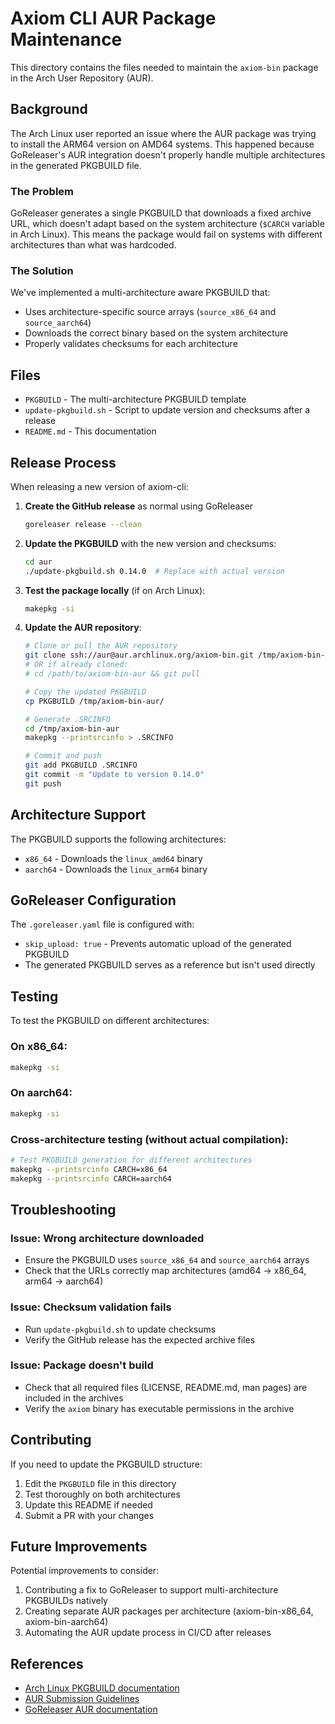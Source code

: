 # Axiom CLI AUR Package Maintenance

This directory contains the files needed to maintain the `axiom-bin` package in the Arch User Repository (AUR).

## Background

The Arch Linux user reported an issue where the AUR package was trying to install the ARM64 version on AMD64 systems. This happened because GoReleaser's AUR integration doesn't properly handle multiple architectures in the generated PKGBUILD file.

### The Problem

GoReleaser generates a single PKGBUILD that downloads a fixed archive URL, which doesn't adapt based on the system architecture (`$CARCH` variable in Arch Linux). This means the package would fail on systems with different architectures than what was hardcoded.

### The Solution

We've implemented a multi-architecture aware PKGBUILD that:
- Uses architecture-specific source arrays (`source_x86_64` and `source_aarch64`)
- Downloads the correct binary based on the system architecture
- Properly validates checksums for each architecture

## Files

- `PKGBUILD` - The multi-architecture PKGBUILD template
- `update-pkgbuild.sh` - Script to update version and checksums after a release
- `README.md` - This documentation

## Release Process

When releasing a new version of axiom-cli:

1. **Create the GitHub release** as normal using GoReleaser
   ```bash
   goreleaser release --clean
   ```

2. **Update the PKGBUILD** with the new version and checksums:
   ```bash
   cd aur
   ./update-pkgbuild.sh 0.14.0  # Replace with actual version
   ```

3. **Test the package locally** (if on Arch Linux):
   ```bash
   makepkg -si
   ```

4. **Update the AUR repository**:
   ```bash
   # Clone or pull the AUR repository
   git clone ssh://aur@aur.archlinux.org/axiom-bin.git /tmp/axiom-bin-aur
   # OR if already cloned:
   # cd /path/to/axiom-bin-aur && git pull

   # Copy the updated PKGBUILD
   cp PKGBUILD /tmp/axiom-bin-aur/

   # Generate .SRCINFO
   cd /tmp/axiom-bin-aur
   makepkg --printsrcinfo > .SRCINFO

   # Commit and push
   git add PKGBUILD .SRCINFO
   git commit -m "Update to version 0.14.0"
   git push
   ```

## Architecture Support

The PKGBUILD supports the following architectures:
- `x86_64` - Downloads the `linux_amd64` binary
- `aarch64` - Downloads the `linux_arm64` binary

## GoReleaser Configuration

The `.goreleaser.yaml` file is configured with:
- `skip_upload: true` - Prevents automatic upload of the generated PKGBUILD
- The generated PKGBUILD serves as a reference but isn't used directly

## Testing

To test the PKGBUILD on different architectures:

### On x86_64:
```bash
makepkg -si
```

### On aarch64:
```bash
makepkg -si
```

### Cross-architecture testing (without actual compilation):
```bash
# Test PKGBUILD generation for different architectures
makepkg --printsrcinfo CARCH=x86_64
makepkg --printsrcinfo CARCH=aarch64
```

## Troubleshooting

### Issue: Wrong architecture downloaded
- Ensure the PKGBUILD uses `source_x86_64` and `source_aarch64` arrays
- Check that the URLs correctly map architectures (amd64 → x86_64, arm64 → aarch64)

### Issue: Checksum validation fails
- Run `update-pkgbuild.sh` to update checksums
- Verify the GitHub release has the expected archive files

### Issue: Package doesn't build
- Check that all required files (LICENSE, README.md, man pages) are included in the archives
- Verify the `axiom` binary has executable permissions in the archive

## Contributing

If you need to update the PKGBUILD structure:
1. Edit the `PKGBUILD` file in this directory
2. Test thoroughly on both architectures
3. Update this README if needed
4. Submit a PR with your changes

## Future Improvements

Potential improvements to consider:
1. Contributing a fix to GoReleaser to support multi-architecture PKGBUILDs natively
2. Creating separate AUR packages per architecture (axiom-bin-x86_64, axiom-bin-aarch64)
3. Automating the AUR update process in CI/CD after releases

## References

- [Arch Linux PKGBUILD documentation](https://wiki.archlinux.org/title/PKGBUILD)
- [AUR Submission Guidelines](https://wiki.archlinux.org/title/AUR_submission_guidelines)
- [GoReleaser AUR documentation](https://goreleaser.com/customization/aur/)
